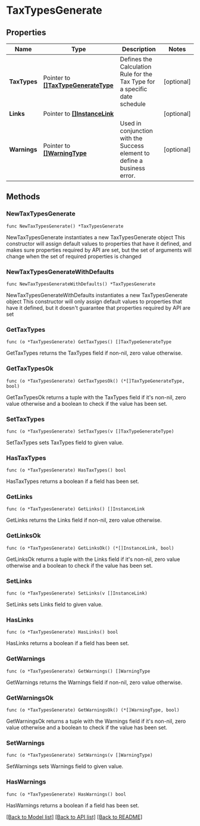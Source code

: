 # TaxTypesGenerate

## Properties

Name | Type | Description | Notes
------------ | ------------- | ------------- | -------------
**TaxTypes** | Pointer to [**[]TaxTypeGenerateType**](TaxTypeGenerateType.md) | Defines the Calculation Rule for the Tax Type for a specific date schedule | [optional] 
**Links** | Pointer to [**[]InstanceLink**](InstanceLink.md) |  | [optional] 
**Warnings** | Pointer to [**[]WarningType**](WarningType.md) | Used in conjunction with the Success element to define a business error. | [optional] 

## Methods

### NewTaxTypesGenerate

`func NewTaxTypesGenerate() *TaxTypesGenerate`

NewTaxTypesGenerate instantiates a new TaxTypesGenerate object
This constructor will assign default values to properties that have it defined,
and makes sure properties required by API are set, but the set of arguments
will change when the set of required properties is changed

### NewTaxTypesGenerateWithDefaults

`func NewTaxTypesGenerateWithDefaults() *TaxTypesGenerate`

NewTaxTypesGenerateWithDefaults instantiates a new TaxTypesGenerate object
This constructor will only assign default values to properties that have it defined,
but it doesn't guarantee that properties required by API are set

### GetTaxTypes

`func (o *TaxTypesGenerate) GetTaxTypes() []TaxTypeGenerateType`

GetTaxTypes returns the TaxTypes field if non-nil, zero value otherwise.

### GetTaxTypesOk

`func (o *TaxTypesGenerate) GetTaxTypesOk() (*[]TaxTypeGenerateType, bool)`

GetTaxTypesOk returns a tuple with the TaxTypes field if it's non-nil, zero value otherwise
and a boolean to check if the value has been set.

### SetTaxTypes

`func (o *TaxTypesGenerate) SetTaxTypes(v []TaxTypeGenerateType)`

SetTaxTypes sets TaxTypes field to given value.

### HasTaxTypes

`func (o *TaxTypesGenerate) HasTaxTypes() bool`

HasTaxTypes returns a boolean if a field has been set.

### GetLinks

`func (o *TaxTypesGenerate) GetLinks() []InstanceLink`

GetLinks returns the Links field if non-nil, zero value otherwise.

### GetLinksOk

`func (o *TaxTypesGenerate) GetLinksOk() (*[]InstanceLink, bool)`

GetLinksOk returns a tuple with the Links field if it's non-nil, zero value otherwise
and a boolean to check if the value has been set.

### SetLinks

`func (o *TaxTypesGenerate) SetLinks(v []InstanceLink)`

SetLinks sets Links field to given value.

### HasLinks

`func (o *TaxTypesGenerate) HasLinks() bool`

HasLinks returns a boolean if a field has been set.

### GetWarnings

`func (o *TaxTypesGenerate) GetWarnings() []WarningType`

GetWarnings returns the Warnings field if non-nil, zero value otherwise.

### GetWarningsOk

`func (o *TaxTypesGenerate) GetWarningsOk() (*[]WarningType, bool)`

GetWarningsOk returns a tuple with the Warnings field if it's non-nil, zero value otherwise
and a boolean to check if the value has been set.

### SetWarnings

`func (o *TaxTypesGenerate) SetWarnings(v []WarningType)`

SetWarnings sets Warnings field to given value.

### HasWarnings

`func (o *TaxTypesGenerate) HasWarnings() bool`

HasWarnings returns a boolean if a field has been set.


[[Back to Model list]](../README.md#documentation-for-models) [[Back to API list]](../README.md#documentation-for-api-endpoints) [[Back to README]](../README.md)


